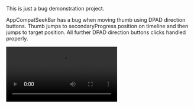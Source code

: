 This is just a bug demonstration project.

AppCompatSeekBar has a bug when moving thumb using DPAD direction buttons.
Thumb jumps to secondaryProgress position on timeline and then jumps to target position. All further
DPAD direction buttons clicks handled properly.

![video](seekbar%20bug.webm)
